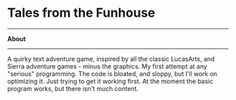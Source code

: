 Tales from the Funhouse
=============

***
**About**
***
A quirky text adventure game, inspired by all the classic LucasArts, and Sierra adventure games - minus the graphics. My first attempt at any "serious" programming. The code is bloated, and sloppy, but I'll work on optimizing it. Just trying to get it working first. At the moment the basic program works, but there isn't much content.
